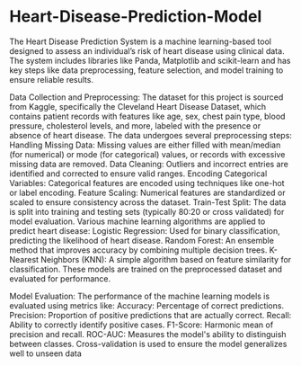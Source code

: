 # Heart-Disease-Prediction-Model
The Heart Disease Prediction System is a machine learning-based tool designed to assess an individual’s risk of heart disease using clinical data.  The system includes libraries like Panda, Matplotlib and scikit-learn and has key steps like data preprocessing, feature selection, and model training to ensure reliable results.

Data Collection and Preprocessing: 
  The dataset for this project is sourced from Kaggle, specifically the Cleveland Heart Disease Dataset, which contains patient records with features like age, sex, chest pain type, blood pressure, cholesterol 
  levels, and more, labeled with the presence or absence of heart disease.
  The data undergoes several preprocessing steps:
  Handling Missing Data: Missing values are either filled with mean/median (for numerical) or mode (for categorical) values, or records with excessive missing data are removed.
  Data Cleaning: Outliers and incorrect entries are identified and corrected to ensure valid ranges.
  Encoding Categorical Variables: Categorical features are encoded using techniques like one-hot or label encoding.
  Feature Scaling: Numerical features are standardized or scaled to ensure consistency across the dataset.
  Train-Test Split: The data is split into training and testing sets (typically 80:20 or cross validated) for model evaluation.
  Various machine learning algorithms are applied to predict heart disease:
  Logistic Regression: Used for binary classification, predicting the likelihood of heart disease.
  Random Forest: An ensemble method that improves accuracy by combining multiple decision trees.
  K-Nearest Neighbors (KNN): A simple algorithm based on feature similarity for classification.
  These models are trained on the preprocessed dataset and evaluated for performance.
 
Model Evaluation:
  The performance of the machine learning models is evaluated using metrics like:
  Accuracy: Percentage of correct predictions.
  Precision: Proportion of positive predictions that are actually correct.
  Recall: Ability to correctly identify positive cases.
  F1-Score: Harmonic mean of precision and recall.
  ROC-AUC: Measures the model's ability to distinguish between classes.
  Cross-validation is used to ensure the model generalizes well to unseen data
